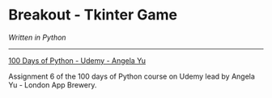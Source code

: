 # Breakout - Tkinter Game
*Written in Python*

---

[100 Days of Python - Udemy - Angela Yu](https://www.udemy.com/share/103IHMAEIcdFpQTXgD/)

Assignment 6 of the 100 days of Python course on Udemy lead by Angela Yu - London App Brewery.
